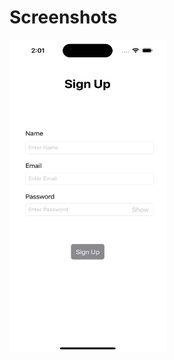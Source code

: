 <h1>Screenshots</h1>
<img src="https://github.com/zeeshan2k2/API-URL-Session/blob/main/SignUp/SignUp%20page.png" width="250" height="500">
